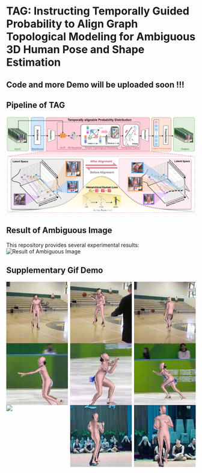 # TAG: Instructing Temporally Guided Probability to Align Graph Topological Modeling for Ambiguous 3D Human Pose and Shape Estimation
## Code and more Demo will be uploaded soon !!!

## Pipeline of TAG
![Pipeline of TAG](./gif/pipeline.png)

## Result of Ambiguous Image
This repository provides several experimental results:
![Result of Ambiguous Image](./gif/first.png)

## Supplementary Gif Demo
<div style="display: flex; justify-content: space-between;">
    <img src="./gif/1_pro -original-original1.gif" width="32.5%" height="auto">
    <img src="./gif/2_pro -original-original (2).gif" width="32.5%" height="auto">
    <img src="./gif/5_pro -original-original.gif" width="32.5%" height="auto">
</div>
<div style="display: flex; justify-content: space-between;">
    <img src="./gif/2_pro -original-original (1).gif" width="32.5%" height="auto">
    <img src="./gif/3_pro -original-original (1).gif" width="32.5%" height="auto">
    <img src="./gif/4_pro -original-original.gif" width="32.5%" height="auto">
</div>
<div style="display: flex; justify-content: space-between;">
    <img src="./gif/4_1_pro -original-original.gif" width="32.5%" height="auto">
    <img src="./gif/2_pro -original-original.gif" width="32.5%" height="auto">
    <img src="./gif/3_pro -original-original.gif" width="32.5%" height="auto">
</div>
